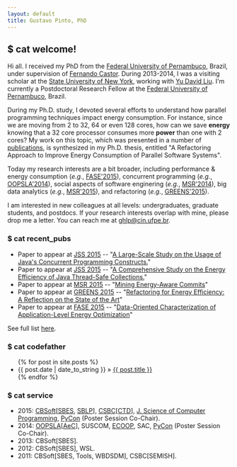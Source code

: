 ```yaml
---
layout: default
title: Gustavo Pinto, PhD
---
```


## $ cat welcome! ##

Hi all. I received my PhD from the [Federal University of Pernambuco](http://cin.ufpe.br), Brazil, under supervision of [Fernando Castor](https://sites.google.com/a/cin.ufpe.br/castor). During 2013-2014, I was a visiting scholar at the [State University of New York](binghamton.edu), working with [Yu David Liu](http://www.cs.binghamton.edu/~davidl). I'm currently a Postdoctoral	Research Fellow at the [Federal University of Pernambuco](http://cin.ufpe.br), Brazil.

During my Ph.D. study, I devoted several efforts to understand how parallel programming techniques impact energy consumption. For instance, since we are moving from 2 to 32, 64 or even 128 cores, how can we save **energy** knowing that a 32 core processor consumes more **power** than one with 2 cores? My work on this topic, which was presented in a number of [publications](/publications), is synthesized in my Ph.D. thesis, entitled "A Refactoring Approach to Improve Energy Consumption of Parallel Software Systems".


Today my research interests are a bit broader, including performance & energy consumption (*e.g.*, [FASE'2015](http://gustavopinto.github.io/lost+found/fase2015.pdf)), concurrent programming (*e.g.*, [OOPSLA'2014](http://gustavopinto.github.io/lost+found/oopsla2014.pdf)), social aspects of software enginering (*e.g.*, [MSR'2014](http://gustavopinto.github.io/lost+found/msr2014.pdf)), big data analytics (*e.g.*, [MSR'2015](http://gustavopinto.github.io/lost+found/msr2015.pdf)), and refactoring (*e.g.*, [GREENS'2015](http://gustavopinto.github.io/lost+found/greens2015.pdf)).

I am interested in new colleagues at all levels: undergraduates, graduate students, and postdocs. If your research interests overlap with mine, please drop me a letter. You can reach me at ghlp@cin.ufpe.br.

### $ cat recent_pubs ###

- Paper to appear at [JSS 2015](http://gustavopinto.github.io/lost+found/jss_2015.pdf) -- "[A Large-Scale Study on the Usage of Java's Concurrent Programming Constructs.](http://gustavopinto.github.io/lost+found/jss_2015.pdf)"
- Paper to appear at [JSS 2015](http://www.journals.elsevier.com/journal-of-systems-and-software/) -- "[A Comprehensive Study on the Energy Efficiency of Java Thread-Safe Collections.](http://gustavopinto.github.io/lost+found/jss_seps2015.pdf)"
- Paper to appear at [MSR 2015](http://2015.msrconf.org/) -- "[Mining Energy-Aware Commits](http://gustavopinto.github.io/lost+found/msr2015.pdf)"
- Paper to appear at [GREENS 2015](http://greens.cs.vu.nl/) -- "[Refactoring for Energy Efficiency:
A Reflection on the State of the Art](http://gustavopinto.github.io/lost+found/greens2015.pdf)"
- Paper to appear at [FASE 2015](http://www.etaps.org/index.php/2015/fase) -- "[Data-Oriented Characterization of Application-Level Energy Optimization](http://gustavopinto.github.io/lost+found/fase2015.pdf)"

See full list [here](/publications).

### $ cat codefather ###
<ul class="posts">
{% for post in site.posts %}
<li><span>{{ post.date | date_to_string }}</span> &raquo; <a href="{{ post.url }}">{{ post.title }}</a></li>
{% endfor %}
</ul>


### $ cat service ###

- 2015: [CBSoft](http://cbsoft.org/cbsoft2015/)[[SBES](cbsoft.org/sbes2015/), [SBLP](cbsoft.org/sblp2015/)], [CSBC](http://csbc2015.cin.ufpe.br/)[[CTD](http://cbsoft.org/cbsoft2015/wtdsoft?lang=pt)], [J. Science of Computer Programming](http://www.journals.elsevier.com/science-of-computer-programming/), [PyCon](https://us.pycon.org/2015/) (Poster Session Co-Chair).
- 2014: [OOPSLA](http://2014.splashcon.org/events/oopsla2014)[[AeC](http://2014.splashcon.org/committee/splash2014-artifacts-artifact-evaluation-committee)], SUSCOM, [ECOOP](http://ecoop14.it.uu.se/), SAC, [PyCon](https://us.pycon.org/2014) (Poster Session Co-Chair).
- 2013: CBSoft[SBES].
- 2012: CBSoft[SBES], WSL.
- 2011: CBSoft[SBES, Tools, WBDSDM], CSBC[SEMISH].
